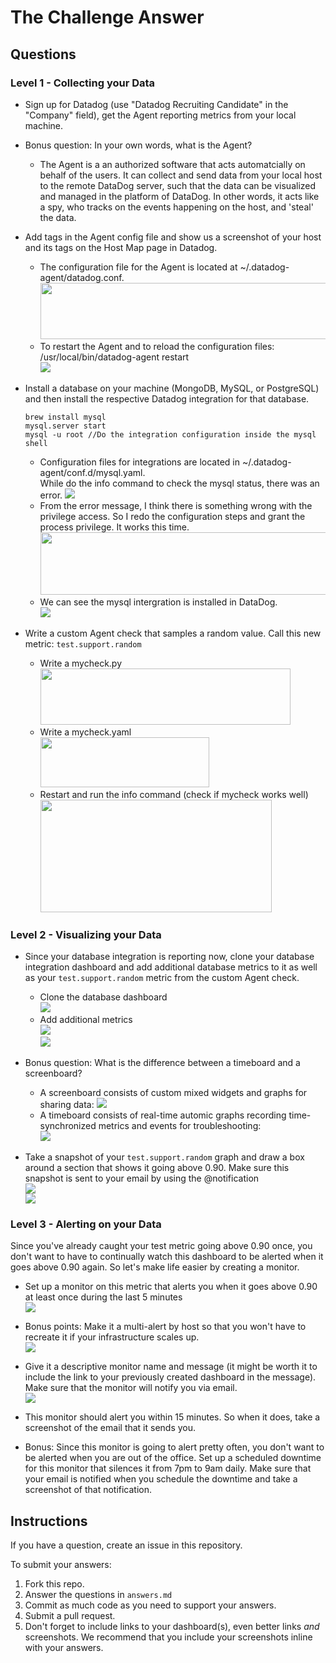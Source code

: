 
# The Challenge Answer


## Questions


### Level 1 - Collecting your Data

* Sign up for Datadog (use "Datadog Recruiting Candidate" in the "Company" field), get the Agent reporting metrics from your local machine.</b>
* Bonus question: In your own words, what is the Agent?  
  - The Agent is a an authorized software that acts automatcially on behalf of the users. It can collect and send data from your local host to the remote DataDog server, such that the data can be visualized and managed in the platform of DataDog. In other words, it acts like a spy, who tracks on the events happening on the host, and 'steal' the data.
 
* Add tags in the Agent config file and show us a screenshot of your host and its tags on the Host Map page in Datadog.  
  - The configuration file for the Agent is located at ~/.datadog-agent/datadog.conf.  
    <img src="https://github.com/YIYIZH/hiring-engineers/blob/master/Screen%20Shot%202017-07-09%20at%202.04.58%20PM.png" width="500" height="90">  
  - To restart the Agent and to reload the configuration files: /usr/local/bin/datadog-agent restart  
    <img src="https://github.com/YIYIZH/hiring-engineers/blob/master/Screen%20Shot%202017-07-09%20at%203.19.07%20PM.png">

* Install a database on your machine (MongoDB, MySQL, or PostgreSQL) and then install the respective Datadog integration for that database. 
  ```shell
  brew install mysql
  mysql.server start
  mysql -u root //Do the integration configuration inside the mysql shell
  ```
  - Configuration files for integrations are located in ~/.datadog-agent/conf.d/mysql.yaml.  
    While do the info command to check the mysql status, there was an error.
    <img src="https://github.com/YIYIZH/hiring-engineers/blob/master/Screen%20Shot%202017-07-09%20at%204.44.28%20PM.png">  
  - From the error message, I think there is something wrong with the privilege access. So I redo the configuration steps and grant the process privilege. It works this time.  
    <img src="https://github.com/YIYIZH/hiring-engineers/blob/master/Screen%20Shot%202017-07-09%20at%204.50.59%20PM.png" width="500" height="100">  
  - We can see the mysql intergration is installed in DataDog.  
    <img src="https://github.com/YIYIZH/hiring-engineers/blob/master/Screen%20Shot%202017-07-09%20at%204.54.20%20PM.png">  
  
* Write a custom Agent check that samples a random value. Call this new metric: `test.support.random`  
  - Write a mycheck.py  
    <img src="https://github.com/YIYIZH/hiring-engineers/blob/master/Screen%20Shot%202017-07-09%20at%205.50.30%20PM.png" width="400" height="90">  
  - Write a mycheck.yaml  
    <img src="https://github.com/YIYIZH/hiring-engineers/blob/master/Screen%20Shot%202017-07-09%20at%205.37.05%20PM.png" width="270" height="80">  
  - Restart and run the info command (check if mycheck works well)
    <img src="https://github.com/YIYIZH/hiring-engineers/blob/master/Screen%20Shot%202017-07-09%20at%205.54.21%20PM.png" width="370" height="180">

### Level 2 - Visualizing your Data

* Since your database integration is reporting now, clone your database integration dashboard and add additional database metrics to it as well as your `test.support.random` metric from the custom Agent check.  
  - Clone the database dashboard  
    <img src="https://github.com/YIYIZH/hiring-engineers/blob/master/Screen%20Shot%202017-07-09%20at%205.58.22%20PM.png">  
  - Add additional metrics  
    <img src="https://github.com/YIYIZH/hiring-engineers/blob/master/Screen%20Shot%202017-07-09%20at%206.12.06%20PM.png">  
    <img src="https://github.com/YIYIZH/hiring-engineers/blob/master/Screen%20Shot%202017-07-09%20at%206.30.48%20PM.png">  

* Bonus question: What is the difference between a timeboard and a screenboard?  
  - A screenboard consists of custom mixed widgets and graphs for sharing data:
    <img src="https://github.com/YIYIZH/hiring-engineers/blob/master/Screen%20Shot%202017-07-09%20at%206.48.07%20PM.png">  
  - A timeboard consists of real-time automic graphs recording time-synchronized metrics and events for troubleshooting:  
    <img src="https://github.com/YIYIZH/hiring-engineers/blob/master/Screen%20Shot%202017-07-09%20at%206.48.46%20PM.png">  
    
* Take a snapshot of your `test.support.random` graph and draw a box around a section that shows it going above 0.90. Make sure this snapshot is sent to your email by using the @notification  
  <img src="https://github.com/YIYIZH/hiring-engineers/blob/master/Screen%20Shot%202017-07-09%20at%207.47.41%20PM.png">  
  <img src="https://github.com/YIYIZH/hiring-engineers/blob/master/Screen%20Shot%202017-07-09%20at%207.27.34%20PM.png">  
  

### Level 3 - Alerting on your Data

Since you've already caught your test metric going above 0.90 once, you don't want to have to continually watch this dashboard to be alerted when it goes above 0.90 again.  So let's make life easier by creating a monitor.  
* Set up a monitor on this metric that alerts you when it goes above 0.90 at least once during the last 5 minutes  
  <img src="https://github.com/YIYIZH/hiring-engineers/blob/master/Screen%20Shot%202017-07-09%20at%207.56.57%20PM.png">  
  
* Bonus points:  Make it a multi-alert by host so that you won't have to recreate it if your infrastructure scales up.  
  <img src="https://github.com/YIYIZH/hiring-engineers/blob/master/Screen%20Shot%202017-07-09%20at%208.00.13%20PM.png">  
  
* Give it a descriptive monitor name and message (it might be worth it to include the link to your previously created dashboard in the message).  Make sure that the monitor will notify you via email.  
  <img src="https://github.com/YIYIZH/hiring-engineers/blob/master/Screen%20Shot%202017-07-09%20at%208.11.27%20PM.png">  
  
* This monitor should alert you within 15 minutes. So when it does, take a screenshot of the email that it sends you.  

* Bonus: Since this monitor is going to alert pretty often, you don't want to be alerted when you are out of the office. Set up a scheduled downtime for this monitor that silences it from 7pm to 9am daily. Make sure that your email is notified when you schedule the downtime and take a screenshot of that notification.

## Instructions
If you have a question, create an issue in this repository.

To submit your answers:

1. Fork this repo.
2. Answer the questions in `answers.md`
3. Commit as much code as you need to support your answers.
4. Submit a pull request.
5. Don't forget to include links to your dashboard(s), even better links *and* screenshots.  We recommend that you include your screenshots inline with your answers.  
